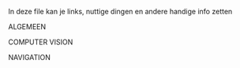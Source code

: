 In deze file kan je links, nuttige dingen en andere handige info zetten


ALGEMEEN



COMPUTER VISION





NAVIGATION






